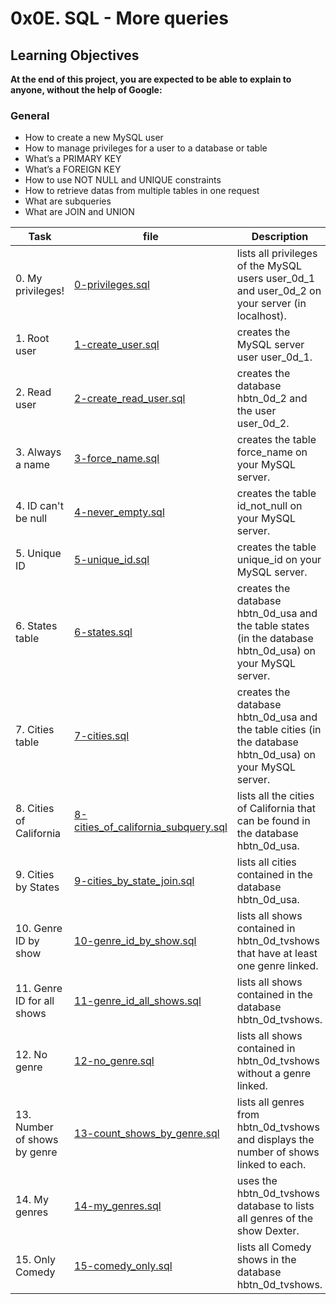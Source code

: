 # 0x0E. SQL - More queries

## Learning Objectives

**At the end of this project, you are expected to be able to explain to anyone, without the help of Google:**

### General

- How to create a new MySQL user
- How to manage privileges for a user to a database or table
- What’s a PRIMARY KEY
- What’s a FOREIGN KEY
- How to use NOT NULL and UNIQUE constraints
- How to retrieve datas from multiple tables in one request
- What are subqueries
- What are JOIN and UNION

| Task | file | Description |
|------|------|-------------|
| 0. My privileges! | [0-privileges.sql](https://github.com/SHEFOO10/alx-higher_level_programming/tree/main/0x0D-SQL_introduction/1-create_database_if_missing.sql) | lists all privileges of the MySQL users user_0d_1 and user_0d_2 on your server (in localhost). |
| 1. Root user | [1-create_user.sql](https://github.com/SHEFOO10/alx-higher_level_programming/tree/main/0x0D-SQL_introduction/1-create_user.sql) | creates the MySQL server user user_0d_1. |
| 2. Read user | [2-create_read_user.sql](https://github.com/SHEFOO10/alx-higher_level_programming/tree/main/0x0D-SQL_introduction/2-create_read_user.sql) | creates the database hbtn_0d_2 and the user user_0d_2. |
| 3. Always a name | [3-force_name.sql](https://github.com/SHEFOO10/alx-higher_level_programming/tree/main/0x0D-SQL_introduction/3-force_name.sql) | creates the table force_name on your MySQL server.|
| 4. ID can't be null | [4-never_empty.sql](https://github.com/SHEFOO10/alx-higher_level_programming/tree/main/0x0D-SQL_introduction/4-never_empty.sql) | creates the table id_not_null on your MySQL server.|
| 5. Unique ID | [5-unique_id.sql](https://github.com/SHEFOO10/alx-higher_level_programming/tree/main/0x0D-SQL_introduction/5-unique_id.sql) | creates the table unique_id on your MySQL server.|
| 6. States table | [6-states.sql](https://github.com/SHEFOO10/alx-higher_level_programming/tree/main/0x0D-SQL_introduction/6-states.sql) | creates the database hbtn_0d_usa and the table states (in the database hbtn_0d_usa) on your MySQL server. |
| 7. Cities table | [7-cities.sql](https://github.com/SHEFOO10/alx-higher_level_programming/tree/main/0x0D-SQL_introduction/7-cities.sql) | creates the database hbtn_0d_usa and the table cities (in the database hbtn_0d_usa) on your MySQL server. |
| 8. Cities of California | [8-cities_of_california_subquery.sql](https://github.com/SHEFOO10/alx-higher_level_programming/tree/main/0x0D-SQL_introduction/8-cities_of_california_subquery.sql) | lists all the cities of California that can be found in the database hbtn_0d_usa. |
| 9. Cities by States | [9-cities_by_state_join.sql](https://github.com/SHEFOO10/alx-higher_level_programming/tree/main/0x0D-SQL_introduction/9-cities_by_state_join.sql) | lists all cities contained in the database hbtn_0d_usa. |
| 10. Genre ID by show | [10-genre_id_by_show.sql](https://github.com/SHEFOO10/alx-higher_level_programming/tree/main/0x0D-SQL_introduction/10-genre_id_by_show.sql) | lists all shows contained in hbtn_0d_tvshows that have at least one genre linked. |
| 11. Genre ID for all shows | [11-genre_id_all_shows.sql](https://github.com/SHEFOO10/alx-higher_level_programming/tree/main/0x0D-SQL_introduction/11-genre_id_all_shows.sql) | lists all shows contained in the database hbtn_0d_tvshows. |
| 12. No genre | [12-no_genre.sql](https://github.com/SHEFOO10/alx-higher_level_programming/tree/main/0x0D-SQL_introduction/12-no_genre.sql) | lists all shows contained in hbtn_0d_tvshows without a genre linked. |
| 13. Number of shows by genre | [13-count_shows_by_genre.sql](https://github.com/SHEFOO10/alx-higher_level_programming/tree/main/0x0D-SQL_introduction/13-count_shows_by_genre.sql) | lists all genres from hbtn_0d_tvshows and displays the number of shows linked to each. |
| 14. My genres | [14-my_genres.sql](https://github.com/SHEFOO10/alx-higher_level_programming/tree/main/0x0D-SQL_introduction/14-my_genres.sql) | uses the hbtn_0d_tvshows database to lists all genres of the show Dexter. |
| 15. Only Comedy | [15-comedy_only.sql](https://github.com/SHEFOO10/alx-higher_level_programming/tree/main/0x0D-SQL_introduction/15-comedy_only.sql) | lists all Comedy shows in the database hbtn_0d_tvshows. |
